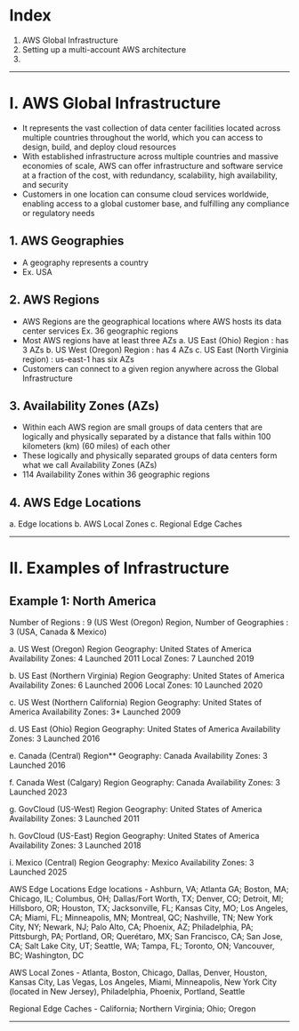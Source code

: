 # Index
1. AWS Global Infrastructure
2. Setting up a multi-account AWS architecture
3. 

--------------------------------------------------------------------------------------------------------------------------------------------------------------------------------------------------------------------------------------------------------------------------------------------------------
# I. AWS Global Infrastructure
  - It represents the vast collection of data center facilities located across multiple countries throughout the world, which you can access to design, build, and deploy cloud resources
  - With established infrastructure across multiple countries and massive economies of scale, AWS can offer infrastructure and software service at a fraction of the cost, with redundancy, scalability, high availability, and security
  - Customers in one location can consume cloud services worldwide, enabling access to a global customer base, and fulfilling any compliance or regulatory needs

## 1. AWS Geographies
 - A geography represents a country
 - Ex. USA
   
## 2. AWS Regions
 - AWS Regions are the geographical locations where AWS hosts its data center services
   Ex. 36 geographic regions
 - Most AWS regions have at least three AZs
   a. US East (Ohio) Region           : has 3 AZs
   b. US West (Oregon) Region         : has 4 AZs
   c. US East (North Virginia region) : us-east-1 has six AZs
 - Customers can connect to a given region anywhere across the Global Infrastructure 

## 3. Availability Zones (AZs)
 - Within each AWS region are small groups of data centers that are logically and physically separated by a distance that falls within 100 kilometers (km) (60 miles) of each other
 - These logically and physically separated groups of data centers form what we call Availability Zones (AZs)
 - 114 Availability Zones within 36 geographic regions


## 4. AWS Edge Locations
 a. Edge locations 
 b. AWS Local Zones 
 c. Regional Edge Caches 
 
--------------------------------------------------------------------------------------------------------------------------------------------------------------------------------------------------------------------------------------------------------------------------------------------------------
# II. Examples of Infrastructure

## Example 1: North America 
Number of Regions     : 9 (US West (Oregon) Region, 
Number of Geographies : 3 (USA, Canada & Mexico)

a. US West (Oregon) Region
   Geography: United States of America
   Availability Zones: 4
   Launched 2011
   Local Zones: 7
   Launched 2019

b. US East (Northern Virginia) Region
   Geography: United States of America
   Availability Zones: 6
   Launched 2006
   Local Zones: 10
   Launched 2020

c. US West (Northern California) Region
   Geography: United States of America
   Availability Zones: 3*
   Launched 2009

d. US East (Ohio) Region
   Geography: United States of America
   Availability Zones: 3
   Launched 2016
   
e. Canada (Central) Region**
   Geography: Canada
   Availability Zones: 3
   Launched 2016

f. Canada West (Calgary) Region
   Geography: Canada
   Availability Zones: 3
   Launched 2023

g. GovCloud (US-West) Region
   Geography: United States of America
   Availability Zones: 3
   Launched 2011

h. GovCloud (US-East) Region
   Geography: United States of America
   Availability Zones: 3
   Launched 2018

i. Mexico (Central) Region
   Geography: Mexico
   Availability Zones: 3
   Launched 2025


AWS Edge Locations
Edge locations - Ashburn, VA; Atlanta GA; Boston, MA; Chicago, IL; Columbus, OH; Dallas/Fort Worth, TX; Denver, CO; Detroit, MI; Hillsboro, OR; Houston, TX; Jacksonville, FL; Kansas City, MO; Los Angeles, CA; Miami, FL; Minneapolis, MN; Montreal, QC; Nashville, TN; New York City, NY; Newark, NJ; Palo Alto, CA; Phoenix, AZ; Philadelphia, PA; Pittsburgh, PA; Portland, OR; Querétaro, MX; San Francisco, CA; San Jose, CA; Salt Lake City, UT; Seattle, WA; Tampa, FL; Toronto, ON; Vancouver, BC; Washington, DC

AWS Local Zones - Atlanta, Boston, Chicago, Dallas, Denver, Houston, Kansas City, Las Vegas, Los Angeles, Miami, Minneapolis, New York City (located in New Jersey), Philadelphia, Phoenix, Portland, Seattle

Regional Edge Caches - California; Northern Virginia; Ohio; Oregon

--------------------------------------------------------------------------------------------------------------------------------------------------------------------------------------------------------------------------------------------------------------------------------------------------------
